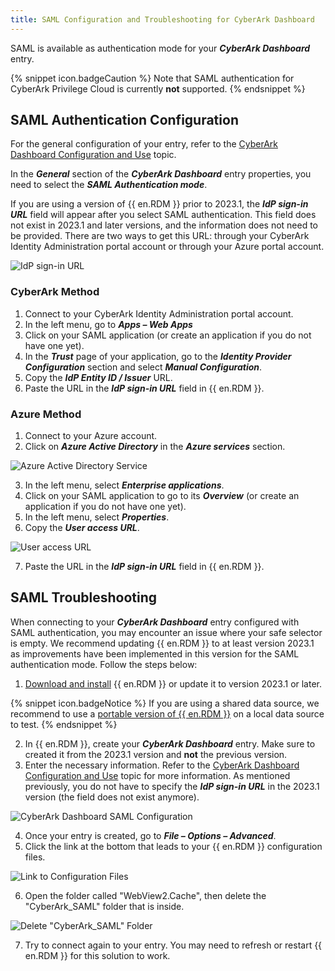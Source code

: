 ```yaml
---
title: SAML Configuration and Troubleshooting for CyberArk Dashboard
---
```

SAML is available as authentication mode for your ***CyberArk Dashboard*** entry.

{% snippet icon.badgeCaution %}
Note that SAML authentication for CyberArk Privilege Cloud is currently **not** supported.
{% endsnippet %}

## SAML Authentication Configuration

For the general configuration of your entry, refer to the [CyberArk Dashboard Configuration and Use](/kb/remote-desktop-manager/how-to-articles/cyberark-dashboard-configuration/) topic.

In the ***General*** section of the ***CyberArk Dashboard*** entry properties, you need to select the ***SAML Authentication mode***.

If you are using a version of {{ en.RDM }} prior to 2023.1, the ***IdP sign-in URL*** field will appear after you select SAML authentication. This field does not exist in 2023.1 and later versions, and the information does not need to be provided. There are two ways to get this URL: through your CyberArk Identity Administration portal account or through your Azure portal account.

![IdP sign-in URL](https://webdevolutions.azureedge.net/docs/en/kb/KB2172.png)

### CyberArk Method

1. Connect to your CyberArk Identity Administration portal account.
1. In the left menu, go to ***Apps – Web Apps***
1. Click on your SAML application (or create an application if you do not have one yet).
1. In the ***Trust*** page of your application, go to the ***Identity Provider Configuration*** section and select ***Manual Configuration***.
1. Copy the ***IdP Entity ID / Issuer*** URL.
1. Paste the URL in the ***IdP sign-in URL*** field in {{ en.RDM }}.

### Azure Method

1. Connect to your Azure account.
1. Click on ***Azure Active Directory*** in the ***Azure services*** section.

![Azure Active Directory Service](https://webdevolutions.azureedge.net/docs/en/kb/KB2170.png)

3. In the left menu, select ***Enterprise applications***.
1. Click on your SAML application to go to its ***Overview*** (or create an application if you do not have one yet).
1. In the left menu, select ***Properties***.
1. Copy the ***User access URL***.

![User access URL](https://webdevolutions.azureedge.net/docs/en/kb/KB2171.png)

7. Paste the URL in the ***IdP sign-in URL*** field in {{ en.RDM }}.

## SAML Troubleshooting

When connecting to your ***CyberArk Dashboard*** entry configured with SAML authentication, you may encounter an issue where your safe selector is empty. We recommend updating {{ en.RDM }} to at least version 2023.1 as improvements have been implemented in this version for the SAML authentication mode. Follow the steps below:
1. [Download and install](https://devolutions.net/remote-desktop-manager) {{ en.RDM }} or update it to version 2023.1 or later.

{% snippet icon.badgeNotice %}
If you are using a shared data source, we recommend to use a [portable version of {{ en.RDM }}](/rdm/windows/installation/client/portable-usb/) on a local data source to test.
{% endsnippet %}

2. In {{ en.RDM }}, create your ***CyberArk Dashboard*** entry. Make sure to created it from the 2023.1 version and **not** the previous version.
1. Enter the necessary information. Refer to the [CyberArk Dashboard Configuration and Use](/kb/remote-desktop-manager/how-to-articles/cyberark-dashboard-configuration/) topic for more information. As mentioned previously, you do not have to specify the ***IdP sign-in URL*** in the 2023.1 version (the field does not exist anymore).

![CyberArk Dashboard SAML Configuration](https://webdevolutions.azureedge.net/docs/en/kb/KB2167.png)

4. Once your entry is created, go to ***File – Options – Advanced***.
1. Click the link at the bottom that leads to your {{ en.RDM }} configuration files.

![Link to Configuration Files](https://webdevolutions.azureedge.net/docs/en/kb/KB2168.png)

6. Open the folder called "WebView2.Cache", then delete the "CyberArk_SAML" folder that is inside.

![Delete "CyberArk_SAML" Folder](https://webdevolutions.azureedge.net/docs/en/kb/KB2169.png)

7. Try to connect again to your entry. You may need to refresh or restart {{ en.RDM }} for this solution to work.
